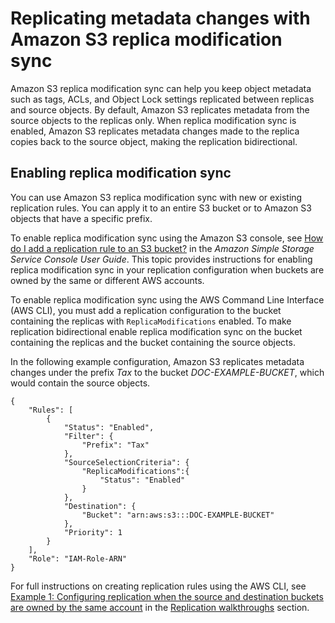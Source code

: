 # Replicating metadata changes with Amazon S3 replica modification sync<a name="replication-for-metadata-changes"></a>

Amazon S3 replica modification sync can help you keep object metadata such as tags, ACLs, and Object Lock settings replicated between replicas and source objects\. By default, Amazon S3 replicates metadata from the source objects to the replicas only\. When replica modification sync is enabled, Amazon S3 replicates metadata changes made to the replica copies back to the source object, making the replication bidirectional\.

## Enabling replica modification sync<a name="enabling-replication-for-metadata-changes"></a>

You can use Amazon S3 replica modification sync with new or existing replication rules\. You can apply it to an entire S3 bucket or to Amazon S3 objects that have a specific prefix\.

To enable replica modification sync using the Amazon S3 console, see [How do I add a replication rule to an S3 bucket?](https://docs.aws.amazon.com/AmazonS3/latest/user-guide/enable-replication.html) in the *Amazon Simple Storage Service Console User Guide*\. This topic provides instructions for enabling replica modification sync in your replication configuration when buckets are owned by the same or different AWS accounts\.

To enable replica modification sync using the AWS Command Line Interface \(AWS CLI\), you must add a replication configuration to the bucket containing the replicas with `ReplicaModifications` enabled\. To make replication bidirectional enable replica modification sync on the bucket containing the replicas and the bucket containing the source objects\. 

In the following example configuration, Amazon S3 replicates metadata changes under the prefix *Tax* to the bucket *DOC\-EXAMPLE\-BUCKET*, which would contain the source objects\.

```
{
    "Rules": [
        {
            "Status": "Enabled",
            "Filter": {
                "Prefix": "Tax"
            },
            "SourceSelectionCriteria": {
                "ReplicaModifications":{
                    "Status": "Enabled"
                }
            },
            "Destination": {
                "Bucket": "arn:aws:s3:::DOC-EXAMPLE-BUCKET"
            },
            "Priority": 1
        }
    ],
    "Role": "IAM-Role-ARN"
}
```

For full instructions on creating replication rules using the AWS CLI, see [Example 1: Configuring replication when the source and destination buckets are owned by the same account](https://docs.aws.amazon.com/AmazonS3/latest/dev/replication-walkthrough1.html) in the [Replication walkthroughs](https://docs.aws.amazon.com/AmazonS3/latest/dev/replication-example-walkthroughs.html) section\.